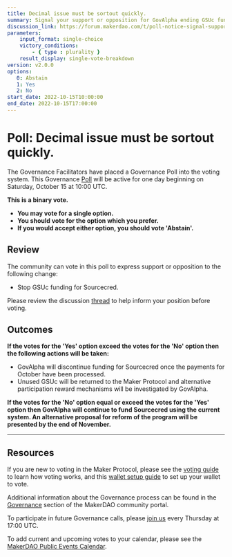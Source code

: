 ```yaml
---
title: Decimal issue must be sortout quickly. 
summary: Signal your support or opposition for GovAlpha ending GSUc funding for Sourcecred.
discussion_link: https://forum.makerdao.com/t/poll-notice-signal-support-for-ending-dai-funding-for-sourcecred/18204
parameters:
    input_format: single-choice
    victory_conditions:
        - { type : plurality }
    result_display: single-vote-breakdown
version: v2.0.0
options:
   0: Abstain
   1: Yes
   2: No
start_date: 2022-10-15T10:00:00
end_date: 2022-10-15T17:00:00
---
```

# Poll: Decimal issue must be sortout quickly.

The Governance Facilitators have placed a Governance Poll into the voting system. This Governance [Poll](https://community-development.makerdao.com/en/learn/governance/on-chain-gov) will be active for one day beginning on Saturday, October 15 at 10:00 UTC.

**This is a binary vote.**
- **You may vote for a single option.**
- **You should vote for the option which you prefer.**
- **If you would accept either option, you should vote 'Abstain'.**

## Review

The community can vote in this poll to express support or opposition to the following change:
* Stop GSUc funding for Sourcecred. 

Please review the discussion [thread](https://forum.makerdao.com/t/poll-notice-signal-support-for-ending-dai-funding-for-sourcecred/18204) to help inform your position before voting.

## Outcomes

**If the votes for the 'Yes' option exceed the votes for the 'No' option then the following actions will be taken:**
* GovAlpha will discontinue funding for Sourcecred once the payments for October have been processed.
* Unused GSUc will be returned to the Maker Protocol and alternative participation reward mechanisms will be investigated by GovAlpha.

**If the votes for the 'No' option equal or exceed the votes for the 'Yes' option then GovAlpha will continue to fund Sourcecred using the current system. An alternative proposal for reform of the program will be presented by the end of November.**

---

## Resources

If you are new to voting in the Maker Protocol, please see the [voting guide](https://community-development.makerdao.com/en/learn/governance/how-voting-works/) to learn how voting works, and this [wallet setup guide](https://community-development.makerdao.com/en/learn/governance/voting-setup/) to set up your wallet to vote.

Additional information about the Governance process can be found in the [Governance](https://community-development.makerdao.com/en/learn/governance) section of the MakerDAO community portal.

To participate in future Governance calls, please [join us](https://github.com/makerdao/community/tree/master/governance/governance-and-risk-meetings) every Thursday at 17:00 UTC.

To add current and upcoming votes to your calendar, please see the [MakerDAO Public Events Calendar](https://calendar.google.com/calendar/embed?src=makerdao.com_3efhm2ghipksegl009ktniomdk%40group.calendar.google.com&ctz=UTC&mode=week&showCalendars=0&showPrint=0).
